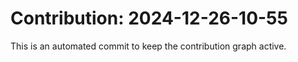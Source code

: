 # Contribution: 2024-12-26-10-55
This is an automated commit to keep the contribution graph active.
